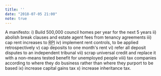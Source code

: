 ```yaml
---
title: ''
date: "2018-07-05 21:00"
note: true
---
```


A manifesto: i) Build 500,000 council homes per year for the next 5 years ii) abolish break clauses and estate agent fees from tenancy agreements iii) cap rent increases to <abbr title="Retail Price Index">RPI</abbr> iv) implement rent controls, to be applied retrospectively v) cap deposits to one month's rent vi) refer all deposit disputes to an independent tribunal vii) scrap universal credit and replace it with a non-means tested benefit for unemployed people viii) tax companies according to where they do business rather than where they purport to be based ix) increase capital gains tax x) increase inheritance tax.
